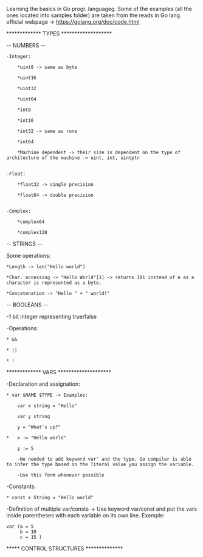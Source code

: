 Learning the basics in Go progr. languageg. Some of the examples (all the ones located into samples folder) are taken from the reads in Go lang. official webpage -> https://golang.org/doc/code.html 


************* TYPES *******************

-- NUMBERS --

	-Integer:

		*uint8 -> same as byte

		*uint16
		
		*uint32
		
		*uint64
		
		*int8 
		
		*int16
		
		*int32 -> same as rune
		
		*int64
		
		*Machine dependent -> their size is dependent on the type of architecture of the machine -> uint, int, uintptr 
	

	-Float:

		*float32 -> single precision
	
		*float64 -> double precision
	

	-Complex:
	
		*complex64
	
		*complex128	


-- STRINGS --

Some operations:

	*Length -> len("Hello world")

	*Char. accessing -> "Hello World"[1] -> returns 101 instead of e as a character is represented as a byte.  

	*Concatenation -> "Hello " + " world!"	


-- BOOLEANS --	

-1 bit integer representing true/false

-Operations:

	* &&

	* ||

	* !	


************* VARS ********************

-Declaration and assignation:

	* var $NAME $TYPE -> Examples: 

		var x string = "Hello"

		var y string

		y = "What's up?"
	
	* 	x := "Hello world"

		y := 5

		-No needed to add keyword var" and the type. Go compiler is able to infer the type based on the literal value you assign the variable. 

		-Use this form whenever possible


-Constants:

	* const x String = "Hello world"


-Definition of multiple var/consts -> Use keyword var/const and put the vars inside parentheses with each variable on its own line. Example:
	
	var (a = 5
		 b = 10
		 c = 15 )	


***** CONTROL STRUCTURES **************		 	

